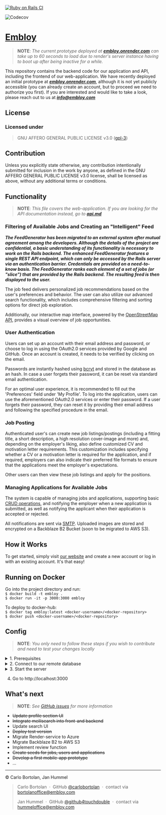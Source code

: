 [![Ruby on Rails CI](https://github.com/Embloy/Embloy-Core-Server/actions/workflows/rubyonrails.yml/badge.svg)](https://github.com/Embloy/Embloy-Core-Server/actions/workflows/rubyonrails.yml)

![Codecov](https://img.shields.io/codecov/c/github/embloy/embloy-core-server)



<h1><a href="https://embloy.com">Embloy</a></h1>

> __NOTE__: _The current prototype deployed at ***[embloy.onrender.com](embloy.onrender.com)*** can take up to 60
seconds to load due to render's server instance having to boot up after being inactive for a while._

This repository contains the backend code for our application and API, including the frontend of our web-application. We
have recently deployed an initial prototype at
***[embloy.onrender.com](embloy.onrender.com)***, although
it is not yet publicly accessible (you can already create an account, but to proceed we need to authorize you first). If
you are interested and would like to take a look, please reach out to us at
___[info@embloy.com](mailto:info@embloy.com?subject=I%20want%20to%20have%20a%20look%20at%20your%20prototype!)___

## License

### Licensed under

> GNU AFFERO GENERAL PUBLIC LICENSE v3.0 ([gpl-3](https://www.gnu.org/licenses/gpl-3.0.en.html))

## Contribution

Unless you explicitly state otherwise, any contribution intentionally submitted for inclusion in the work by anyone, as
defined in the GNU AFFERO GENERAL PUBLIC LICENSE v3.0 license, shall be licensed as above, without any additional terms
or conditions.

## Functionality

> __NOTE__: _This file covers the web-application. If you are looking for the API documentation instead, go to_
___[api.md](app/controllers/api/v0/api.md)___

### Filtering of Available Jobs and Creating an "Intelligent" Feed

***The FeedGenerator has been migrated to an external system after mutual agreement among the developers. Although the
details of the project are confidential, a basic understanding of its functionality is necessary to work on the Rails
backend. The enhanced FeedGenerator features a single REST API endpoint, which can only be accessed by the Rails server
via an authentication barrier. Credentials are provided on a need-to-know basis. The FeedGenerator ranks each element of
a set of jobs (or "slice") that are provided by the Rails backend. The resulting feed is then displayed to the user.***

The job feed delivers personalized job recommendations based on the user's preferences and behavior.
The user can also utilize our advanced search functionality, which includes comprehensive filtering and sorting options
for direct job exploration.

Additionally, our interactive map interface, powered by the [OpenStreetMap API](https://www.openstreetmap.org), provides
a visual overview of job opportunities.

### User Authentication

Users can set up an account with their email address and password, or choose to log in using the OAuth2.0 services
provided by Google and GitHub. Once an account is created, it needs to be verified by clicking on the email.

Passwords are instantly hashed using [bcryt](https://en.wikipedia.org/wiki/Bcrypt) and stored in the database as an
hash. In case a user forgets their password, it can be reset via standard email authentication.

For an optimal user experience, it is recommended to fill out the 'Preferences' field under 'My Profile'.
To log into the application, users can use the aforementioned OAuth2.0 services or enter their password.
If a user forgets their password, they can reset it by providing their email address and following the specified
procedure in the email.

### Job Posting

Authenticated user's can create new job listings/postings (including a fitting title, a short description, a high
resolution cover-image and more) and, depending on the employer's liking, also define customized CV and motivation
letter requirements.
This customization includes specifying whether a CV or a motivation letter is required for the application, and if
required, employers can also indicate their preferred file formats to ensure that the applications meet the employer's
expectations.

Other users can then view these job listings and apply for the positions.

### Managing Applications for Available Jobs

The system is capable of managing jobs and applications, supporting
basic [CRUD operations](https://www.javatpoint.com/crud-operations-in-sql), and notifying the employer when a new
application is submitted, as well as notifying the applicant when their application is accepted or rejected.

All notifications are sent via [SMTP](https://en.wikipedia.org/wiki/Simple_Mail_Transfer_Protocol).
Uploaded images are stored and encrypted on a Backblaze B2 Bucket (soon to be migrated to AWS S3).

## How it Works

To get started, simply visit [our website](http://embloy.com/) and create a new account or log in with an existing
account. It's that easy!

## Running on Docker

Go into the project directory and run: \
`$ docker build -t embloy .`\
`$ docker run -it -p 3000:3000 embloy `

To deploy to docker-hub: \
`$ docker tag embloy:latest <docker-username>/<docker-repository>`\
`$ docker push <docker-username>/<docker-repository>`

## Config

> __NOTE__: _You only need to follow these steps if you wish to contribute and need to test your changes locally_

<details>
  <summary> 1. Prerequisites </summary>

- Install Ruby 3.2.2

- Install Rails 7

- Install Postgresql 16

- Open pgAdmin4

- Add a new server

</details>

<details>
  <summary> 2. Connect to our remote database </summary>

-     hostname/address: <special authorization needed>

-     maintanence database: <special authorization needed>

-     username: <special authorization needed>

-     password: <special authorization needed>

-      port: 5432

</details>

<details>
  <summary> 3. Start the server </summary>

If you wish to experiment on our backend or contribute to our front end, you can test your changes by starting a local
server.

1. Create a file 'config/env_var.rb' with the following content:

   ```
   ENV['RAILS_MASTER_KEY'] = <>
   ENV['RAILS_SERVE_STATIC_FILES'] = <>
   # DATABASE ACCESS
   ENV['DATABASE_HOST'] = <>
   ENV['DATABASE_PASSWORD'] = <>
   ENV['DATABASE_URL'] = <>
   # ENV['DATABASE_URL'] = <>
   ENV['DATABASE_USER'] = <>
   # OAUTH2 CODES
   ## GOOGLE
   ENV['GOOGLE_OAUTH2_KEY'] = <>
   ENV['GOOGLE_OAUTH2_SECRET'] = <>
   ## GITHUB: embloy.onrender
   ENV['GITHUB_KEY'] = <>
   ENV['GITHUB_SECRET'] = <>
   # E-MAIL CREDENTIALS
   ENV['EMAIL_ADDRESS'] = <>
   ENV['EMAIL_HOST'] = <>
   ENV['EMAIL_INFO_USER'] = <>
   ENV['EMAIL_NOREPLY_USER'] = <>
   ENV['EMAIL_PASSWORD'] = <>
   # TOKEN SECRETS
   ENV['REFRESH_TOKEN_SECRET'] = <>
   ENV['ACCESS_TOKEN_SECRET'] = <>
   # CORS CLIENT_URL
   ENV['CORS_CLIENT_URL'] = <>
   # BACKBLAZE B2 BUCKET
   ENV['BUCKET_APPLICATION_KEY_ID'] = <>
   ENV['BUCKET_APPLICATION_KEY'] = <>
   ENV['BUCKET_NAME'] = <>
   ENV['BUCKET_ID'] = <>
   ENV['BUCKET_REGION'] = <>
   ENV['BUCKET_ENDPOINT'] = <>
   ```

1. Run ``$ rails db:create`` to create all necessary tables in your development database.
2. Run ``$ rails db:migrate`` to migrate your changes to the database.
3. Run ``$ rails server`` to start the server.
4. Add the following lines manually when resetting the current database or creating a new database:

   ```
   CREATE EXTENSION postgis;
   ALTER TABLE jobs ADD COLUMN job_value public.geography(PointZ,4326);
   CREATE INDEX IF NOT EXISTS job_job_value_index
   ON public.jobs USING gist
   (job_value)
   TABLESPACE pg_default;
   ```

</details>

4. Go to http://localhost:3000

## What's next

> __NOTE__: _See [GitHub issues](https://github.com/embloy/embloy-backend/issues) for more information_

- ~~Update profile section UI~~
- ~~Integrate meilisearch into front-and backend~~
- Update search UI
- ~~Deploy test version~~
- Migrate Render-service to Azure
- Migrate Backblaze B2 to AWS S3
- Implement review function
- ~~Create seeds for jobs, users and applications~~
- ~~Develop a first mobile-app prototype~~
- ...

---

© Carlo Bortolan, Jan Hummel

> Carlo Bortolan &nbsp;&middot;&nbsp;
> GitHub [@carlobortolan](https://github.com/carlobortolan) &nbsp;&middot;&nbsp;
> contact via [bortolanoffice@embloy.com](mailto:bortolanoffice@embloy.com)
>
> Jan Hummel &nbsp;&middot;&nbsp;
> GitHub [@github4touchdouble](https://github.com/github4touchdouble) &nbsp;&middot;&nbsp;
> contact via [hummeloffice@embloy.com](mailto:hummeloffice@embloy.com)
